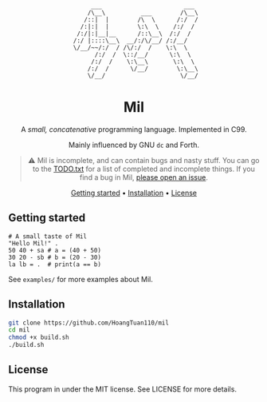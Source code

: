 <!-- markdownlint-configure-file {
  "MD013": {
    "code_blocks": false,
    "tables": false
  },
  "MD033": false,
  "MD041": false
} -->

<div align="center">

```

      ___                       ___ 
     /\__\          ___        /\__\
    /::|  |        /\  \      /:/  /
   /:|:|  |        \:\  \    /:/  / 
  /:/|:|__|__      /::\__\  /:/  /  
 /:/ |::::\__\  __/:/\/__/ /:/__/   
 \/__/~~/:/  / /\/:/  /    \:\  \   
       /:/  /  \::/__/      \:\  \  
      /:/  /    \:\__\       \:\  \ 
     /:/  /      \/__/        \:\__\
     \/__/                     \/__/

```

# Mil

A *small, concatenative* programming language. Implemented in C99.

Mainly influenced by GNU `dc` and Forth.

> ⚠️ Mil is incomplete, and can contain bugs and nasty stuff.
> You can go to the [TODO.txt](https://github.com/HoangTuan110/mil/blob/main/TODO.txt)
> for a list of completed and incomplete things.
> If you find a bug in Mil, [please open an issue](https://github.com/HoangTuan110/mil/issues).

[Getting started](#getting-started) •
[Installation](#installation) •
[License](#license)

</div>

## Getting started

```
# A small taste of Mil
"Hello Mil!" .
50 40 + sa # a = (40 + 50)
30 20 - sb # b = (20 - 30)
la lb = .  # print(a == b)
```

See `examples/` for more examples about Mil.

## Installation

```sh
git clone https://github.com/HoangTuan110/mil
cd mil
chmod +x build.sh
./build.sh
```

## License

This program in under the MIT license. See LICENSE for more details.

</div>
